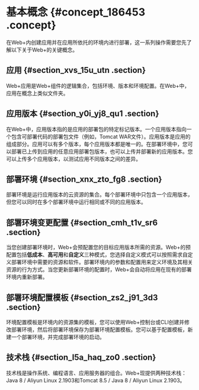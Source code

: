 # 基本概念 {#concept_186453 .concept}

在Web+内创建应用并在应用所依托的环境内进行部署，这一系列操作需要您先了解以下关于Web+的关键概念。

## 应用 {#section_xvs_15u_utn .section}

Web+应用是Web+组件的逻辑集合，包括环境、版本和环境配置。在Web+中，应用在概念上类似文件夹。

## 应用版本 {#section_y0i_yj8_qu1 .section}

在Web+中，应用版本指的是应用的部署包的特定标记版本。一个应用版本指向一个包含可部署代码的部署包文件（例如，Tomcat WAR文件）。应用版本是应用的组成部分。应用可以有多个版本，每个应用版本都是唯一的。在部署环境中，您可以部署已上传到应用的任意应用部署包版本，也可以上传并部署新的应用版本。您可以上传多个应用版本，以测试应用不同版本之间的差异。

## 部署环境 {#section_xnx_zto_fg8 .section}

部署环境是运行应用版本的云资源的集合。每个部署环境中只包含一个应用版本，但您可以同时在多个部署环境中运行相同或不同的应用版本。

## 部署环境变更配置 {#section_cmh_t1v_sr6 .section}

当您创建部署环境时，Web+会预配置您的目标应用版本所需的资源。Web+的预配置包括**低成本**、**高可用**和**自定义**三种模式，您选择自定义模式可以按照需求自定义部署环境中需要的资源和软件。部署环境内的参数和配置用来定义环境及其相关资源的行为方式。当您更新部署环境的配置时，Web+会自动将应用在现有的部署环境内重新部署。

## 部署环境配置模板 {#section_zs2_j91_3d3 .section}

环境配置模板是环境内的资源集的模板，您可以使用Web+控制台或CLI创建并修改部署环境，然后将部署环境保存为部署环境配置模板。您可以基于配置模板，新建一个部署环境，并完成部署环境的启动。

## 技术栈 {#section_l5a_haq_zo0 .section}

技术栈是操作系统、编程语言、应用服务器的组合。Web+现提供两种技术栈：Java 8 / Aliyun Linux 2.1903和Tomcat 8.5 / Java 8 / Aliyun Linux 2.1903。

